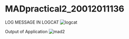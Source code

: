 # MADpractical2_20012011136

LOG MESSAGE IN LOGCAT
![logcat](https://user-images.githubusercontent.com/110655668/187360152-37835a2b-104c-4641-b966-ce1738b55127.png)

Output of Application
![mad2](https://user-images.githubusercontent.com/110655668/187360921-30e00fac-9f51-47fd-ba85-bc24febc662e.png)
